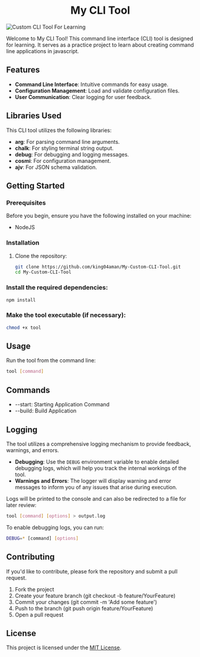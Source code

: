 <h1 align="center"> My CLI Tool </h1>

![Custom CLI Tool For Learning](https://socialify.git.ci/king04aman/My-Custom-CLI-Tool/image?description=1&font=Jost&language=1&logo=https%3A%2F%2Fimages.weserv.nl%2F%3Furl%3Dhttps%3A%2F%2Favatars.githubusercontent.com%2Fu%2F62813940%3Fv%3D4%26h%3D250%26w%3D250%26fit%3Dcover%26mask%3Dcircle%26maxage%3D7d&name=1&owner=1&pattern=Floating%20Cogs&theme=Dark)


Welcome to My CLI Tool! This command line interface (CLI) tool is designed for learning. It serves as a practice project to learn about creating command line applications in javascript.

## Features

- **Command Line Interface**: Intuitive commands for easy usage.
- **Configuration Management**: Load and validate configuration files.
- **User Communication**: Clear logging for user feedback.

## Libraries Used

This CLI tool utilizes the following libraries:

- **arg**: For parsing command line arguments.
- **chalk**: For styling terminal string output.
- **debug**: For debugging and logging messages.
- **cosmi**: For configuration management.
- **ajv**: For JSON schema validation.

## Getting Started

### Prerequisites

Before you begin, ensure you have the following installed on your machine:

- NodeJS

### Installation

1. Clone the repository:
   ```bash
   git clone https://github.com/king04aman/My-Custom-CLI-Tool.git
   cd My-Custom-CLI-Tool
   ```

### Install the required dependencies:
```bash
npm install
```

### Make the tool executable (if necessary):

```bash
chmod +x tool
```

## Usage

Run the tool from the command line:
```bash
tool [command]
```
## Commands
- --start: Starting Application Command
- --build: Build Application

## Logging

The tool utilizes a comprehensive logging mechanism to provide feedback, warnings, and errors. 

- **Debugging**: Use the `DEBUG` environment variable to enable detailed debugging logs, which will help you track the internal workings of the tool.
- **Warnings and Errors**: The logger will display warning and error messages to inform you of any issues that arise during execution.

Logs will be printed to the console and can also be redirected to a file for later review:

```bash
tool [command] [options] > output.log
```

To enable debugging logs, you can run:
```bash
DEBUG=* [command] [options]
```

## Contributing

If you'd like to contribute, please fork the repository and submit a pull request.

1. Fork the project
1. Create your feature branch (git checkout -b feature/YourFeature)
1. Commit your changes (git commit -m 'Add some feature')
1. Push to the branch (git push origin feature/YourFeature)
1. Open a pull request

## License
This project is licensed under the [MIT License](LICENSE).


